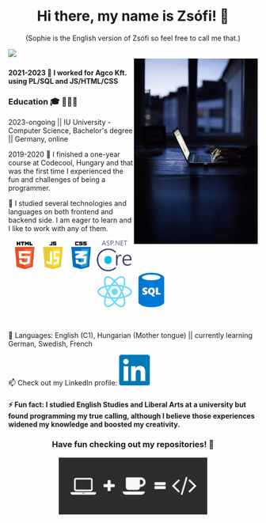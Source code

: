 
<h1 align="center"> Hi there, my name is Zsófi! 👋</h1>
<p align="center">(Sophie is the English version of Zsófi so feel free to call me that.)</p>
<img src="https://visitor-badge.laobi.icu/badge?page_id=SophieH07.SophieH07" />
<br/>
<img width="250" align="right" src="./images/code.jpg">
<div>
  <h4>2021-2023 🌱 I worked for Agco Kft. using PL/SQL and JS/HTML/CSS</h4>
<div/>
  <div>
    <h3>Education 🎓 👩🏻‍💻</h3>
    <p>2023-ongoing || IU University - Computer Science, Bachelor's degree || Germany, online</p>
    <p>2019-2020 🌱 I finished a one-year course at Codecool, Hungary and that was the first time I experienced the fun and challenges of being a programmer.</p>
    <p> 🌱 I studied several technologies and languages on both frontend and backend side. I am eager to learn and I like to work with any of them.</p>
    <p align="center">
    <img width="170" src="./images/languages/htmljscss.png">
    <img width="70" src="./images/languages/netcore.png">
    <img width="70" src="./images/languages/react.png">
    <img width="70" src="./images/languages/sql.png">
    </p>
  </div>
<br/>
<p>🌻 Languages: English (C1), Hungarian (Mother tongue) || currently learning German, Swedish, French </p>
<p>📫 Check out my LinkedIn profile:  <a href="https://www.linkedin.com/in/zsofiaszaniszlo/"><img width='70' src="./images/linkedin.png"></a></p>
<h4>⚡ Fun fact: I studied English Studies and Liberal Arts at a university but found programming my true calling, although I believe those experiences widened my knowledge and boosted my creativity.</h4>

<h3 align="center">Have fun checking out my repositories! 👋 </h3>
<p align="center">
  <img width="300" src="./images/coffee.jpg">
</p>
